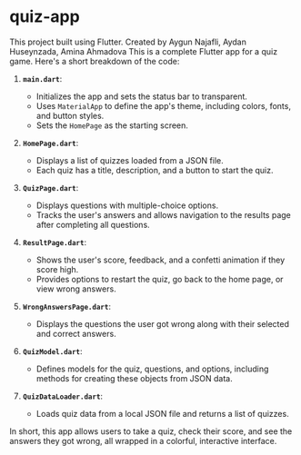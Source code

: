 # quiz-app
This project built using Flutter.
Created by Aygun Najafli, Aydan Huseynzada, Amina Ahmadova
This is a complete Flutter app for a quiz game. Here's a short breakdown of the code:

1. **`main.dart`**:

   * Initializes the app and sets the status bar to transparent.
   * Uses `MaterialApp` to define the app's theme, including colors, fonts, and button styles.
   * Sets the `HomePage` as the starting screen.

2. **`HomePage.dart`**:

   * Displays a list of quizzes loaded from a JSON file.
   * Each quiz has a title, description, and a button to start the quiz.

3. **`QuizPage.dart`**:

   * Displays questions with multiple-choice options.
   * Tracks the user's answers and allows navigation to the results page after completing all questions.

4. **`ResultPage.dart`**:

   * Shows the user's score, feedback, and a confetti animation if they score high.
   * Provides options to restart the quiz, go back to the home page, or view wrong answers.

5. **`WrongAnswersPage.dart`**:

   * Displays the questions the user got wrong along with their selected and correct answers.

6. **`QuizModel.dart`**:

   * Defines models for the quiz, questions, and options, including methods for creating these objects from JSON data.

7. **`QuizDataLoader.dart`**:

   * Loads quiz data from a local JSON file and returns a list of quizzes.

In short, this app allows users to take a quiz, check their score, and see the answers they got wrong, all wrapped in a colorful, interactive interface.
